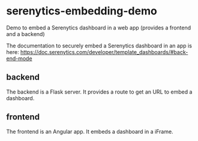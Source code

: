 # serenytics-embedding-demo
Demo to embed a Serenytics dashboard in a web app (provides a frontend and a backend)

The documentation to securely embed a Serenytics dashboard in an app is here:
https://doc.serenytics.com/developer/template_dashboards/#back-end-mode

## backend
The backend is a Flask server. It provides a route to get an URL to embed a dashboard.

## frontend
The frontend is an Angular app. It embeds a dashboard in a iFrame.
